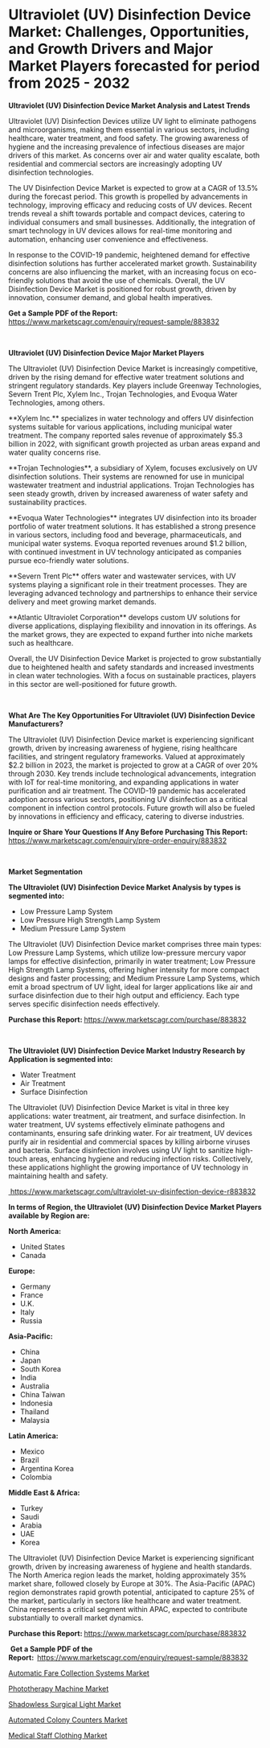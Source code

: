 <p><h1>Ultraviolet (UV) Disinfection Device Market: Challenges, Opportunities, and Growth Drivers and Major Market Players forecasted for period from 2025 - 2032</h1></p><p><strong>Ultraviolet (UV) Disinfection Device Market Analysis and Latest Trends</strong></p>
<p><p>Ultraviolet (UV) Disinfection Devices utilize UV light to eliminate pathogens and microorganisms, making them essential in various sectors, including healthcare, water treatment, and food safety. The growing awareness of hygiene and the increasing prevalence of infectious diseases are major drivers of this market. As concerns over air and water quality escalate, both residential and commercial sectors are increasingly adopting UV disinfection technologies.</p><p>The UV Disinfection Device Market is expected to grow at a CAGR of 13.5% during the forecast period. This growth is propelled by advancements in technology, improving efficacy and reducing costs of UV devices. Recent trends reveal a shift towards portable and compact devices, catering to individual consumers and small businesses. Additionally, the integration of smart technology in UV devices allows for real-time monitoring and automation, enhancing user convenience and effectiveness.</p><p>In response to the COVID-19 pandemic, heightened demand for effective disinfection solutions has further accelerated market growth. Sustainability concerns are also influencing the market, with an increasing focus on eco-friendly solutions that avoid the use of chemicals. Overall, the UV Disinfection Device Market is positioned for robust growth, driven by innovation, consumer demand, and global health imperatives.</p></p>
<p><strong>Get a Sample PDF of the Report:&nbsp;</strong> <a href="https://www.marketscagr.com/enquiry/request-sample/883832?utm_campaign=2517&utm_medium=2&utm_source=Github&utm_content=ia&utm_term=11042025&utm_id=ultraviolet-uv-disinfection-device">https://www.marketscagr.com/enquiry/request-sample/883832</a></p>
<p>&nbsp;</p>
<p><strong>Ultraviolet (UV) Disinfection Device Major Market Players</strong></p>
<p><p>The Ultraviolet (UV) Disinfection Device Market is increasingly competitive, driven by the rising demand for effective water treatment solutions and stringent regulatory standards. Key players include Greenway Technologies, Severn Trent Plc, Xylem Inc., Trojan Technologies, and Evoqua Water Technologies, among others.</p><p>**Xylem Inc.** specializes in water technology and offers UV disinfection systems suitable for various applications, including municipal water treatment. The company reported sales revenue of approximately $5.3 billion in 2022, with significant growth projected as urban areas expand and water quality concerns rise.</p><p>**Trojan Technologies**, a subsidiary of Xylem, focuses exclusively on UV disinfection solutions. Their systems are renowned for use in municipal wastewater treatment and industrial applications. Trojan Technologies has seen steady growth, driven by increased awareness of water safety and sustainability practices.</p><p>**Evoqua Water Technologies** integrates UV disinfection into its broader portfolio of water treatment solutions. It has established a strong presence in various sectors, including food and beverage, pharmaceuticals, and municipal water systems. Evoqua reported revenues around $1.2 billion, with continued investment in UV technology anticipated as companies pursue eco-friendly water solutions.</p><p>**Severn Trent Plc** offers water and wastewater services, with UV systems playing a significant role in their treatment processes. They are leveraging advanced technology and partnerships to enhance their service delivery and meet growing market demands.</p><p>**Atlantic Ultraviolet Corporation** develops custom UV solutions for diverse applications, displaying flexibility and innovation in its offerings. As the market grows, they are expected to expand further into niche markets such as healthcare.</p><p>Overall, the UV Disinfection Device Market is projected to grow substantially due to heightened health and safety standards and increased investments in clean water technologies. With a focus on sustainable practices, players in this sector are well-positioned for future growth.</p></p>
<p>&nbsp;</p>
<p><strong>What Are The Key Opportunities For Ultraviolet (UV) Disinfection Device Manufacturers?</strong></p>
<p><p>The Ultraviolet (UV) Disinfection Device market is experiencing significant growth, driven by increasing awareness of hygiene, rising healthcare facilities, and stringent regulatory frameworks. Valued at approximately $2.2 billion in 2023, the market is projected to grow at a CAGR of over 20% through 2030. Key trends include technological advancements, integration with IoT for real-time monitoring, and expanding applications in water purification and air treatment. The COVID-19 pandemic has accelerated adoption across various sectors, positioning UV disinfection as a critical component in infection control protocols. Future growth will also be fueled by innovations in efficiency and efficacy, catering to diverse industries.</p></p>
<p><strong>Inquire or Share Your Questions If Any Before Purchasing This Report:</strong> <a href="https://www.marketscagr.com/enquiry/pre-order-enquiry/883832?utm_campaign=2517&utm_medium=2&utm_source=Github&utm_content=ia&utm_term=11042025&utm_id=ultraviolet-uv-disinfection-device">https://www.marketscagr.com/enquiry/pre-order-enquiry/883832</a></p>
<p>&nbsp;</p>
<p><strong>Market Segmentation</strong></p>
<p><strong>The Ultraviolet (UV) Disinfection Device Market Analysis by types is segmented into:</strong></p>
<p><ul><li>Low Pressure Lamp System</li><li>Low Pressure High Strength Lamp System</li><li>Medium Pressure Lamp System</li></ul></p>
<p><p>The Ultraviolet (UV) Disinfection Device market comprises three main types: Low Pressure Lamp Systems, which utilize low-pressure mercury vapor lamps for effective disinfection, primarily in water treatment; Low Pressure High Strength Lamp Systems, offering higher intensity for more compact designs and faster processing; and Medium Pressure Lamp Systems, which emit a broad spectrum of UV light, ideal for larger applications like air and surface disinfection due to their high output and efficiency. Each type serves specific disinfection needs effectively.</p></p>
<p><strong>Purchase this Report:&nbsp;</strong><a href="https://www.marketscagr.com/purchase/883832?utm_campaign=2517&utm_medium=2&utm_source=Github&utm_content=ia&utm_term=11042025&utm_id=ultraviolet-uv-disinfection-device">https://www.marketscagr.com/purchase/883832</a></p>
<p>&nbsp;</p>
<p><strong>The Ultraviolet (UV) Disinfection Device Market Industry Research by Application is segmented into:</strong></p>
<p><ul><li>Water Treatment</li><li>Air Treatment</li><li>Surface Disinfection</li></ul></p>
<p><p>The Ultraviolet (UV) Disinfection Device Market is vital in three key applications: water treatment, air treatment, and surface disinfection. In water treatment, UV systems effectively eliminate pathogens and contaminants, ensuring safe drinking water. For air treatment, UV devices purify air in residential and commercial spaces by killing airborne viruses and bacteria. Surface disinfection involves using UV light to sanitize high-touch areas, enhancing hygiene and reducing infection risks. Collectively, these applications highlight the growing importance of UV technology in maintaining health and safety.</p></p>
<p><a href="https://www.marketscagr.com/ultraviolet-uv-disinfection-device-r883832?utm_campaign=2517&utm_medium=2&utm_source=Github&utm_content=ia&utm_term=11042025&utm_id=ultraviolet-uv-disinfection-device">&nbsp;https://www.marketscagr.com/ultraviolet-uv-disinfection-device-r883832</a></p>
<p><strong>In terms of Region, the Ultraviolet (UV) Disinfection Device Market Players available by Region are:</strong></p>
<p>
    <p> <strong> North America: </strong>
        <ul>
            <li>United States</li>
            <li>Canada</li>
        </ul>
        </p> 
    <p> <strong> Europe: </strong>
        <ul>
            <li>Germany</li>
            <li>France</li>
            <li>U.K.</li>
            <li>Italy</li>
            <li>Russia</li>
        </ul>
        </p> 
    <p> <strong> Asia-Pacific: </strong>
        <ul>
            <li>China</li>
            <li>Japan</li>
            <li>South Korea</li>
            <li>India</li>
            <li>Australia</li>
            <li>China Taiwan</li>
            <li>Indonesia</li>
            <li>Thailand</li>
            <li>Malaysia</li>
        </ul>
        </p> 
    <p> <strong> Latin America: </strong>
        <ul>
            <li>Mexico</li>
            <li>Brazil</li>
            <li>Argentina Korea</li>
            <li>Colombia</li>
        </ul>
        </p> 
    <p> <strong> Middle East & Africa: </strong>
        <ul>
            <li>Turkey</li>
            <li>Saudi</li>
            <li>Arabia</li>
            <li>UAE</li>
            <li>Korea</li>
        </ul>
    </p>
    </p>
<p><p>The Ultraviolet (UV) Disinfection Device Market is experiencing significant growth, driven by increasing awareness of hygiene and health standards. The North America region leads the market, holding approximately 35% market share, followed closely by Europe at 30%. The Asia-Pacific (APAC) region demonstrates rapid growth potential, anticipated to capture 25% of the market, particularly in sectors like healthcare and water treatment. China represents a critical segment within APAC, expected to contribute substantially to overall market dynamics.</p></p>
<p><strong>Purchase this Report: </strong><a href="https://www.marketscagr.com/purchase/883832?utm_campaign=2517&utm_medium=2&utm_source=Github&utm_content=ia&utm_term=11042025&utm_id=ultraviolet-uv-disinfection-device">https://www.marketscagr.com/purchase/883832</a></p>
<p>&nbsp;<strong>Get a Sample PDF of the Report:&nbsp;&nbsp;</strong><a href="https://www.marketscagr.com/enquiry/request-sample/883832?utm_campaign=2517&utm_medium=2&utm_source=Github&utm_content=ia&utm_term=11042025&utm_id=ultraviolet-uv-disinfection-device">https://www.marketscagr.com/enquiry/request-sample/883832</a></p>
<p><strong></strong></p>
<p><p><a href="https://github.com/luerabollevc/Market-Research-Report-List-1/blob/main/automatic-fare-collection-systems-market.md?utm_campaign=2517&utm_medium=2&utm_source=Github&utm_content=ia&utm_term=11042025&utm_id=ultraviolet-uv-disinfection-device">Automatic Fare Collection Systems Market</a></p><p><a href="https://www.linkedin.com/pulse/top-reasons-behind-phototherapy-machine-market-growth-19fgc?utm_campaign=2517&utm_medium=2&utm_source=Github&utm_content=ia&utm_term=11042025&utm_id=ultraviolet-uv-disinfection-device">Phototherapy Machine Market</a></p><p><a href="https://www.linkedin.com/pulse/theglobal-shadowless-surgical-light-market-sizeenormousand-dw5xc?utm_campaign=2517&utm_medium=2&utm_source=Github&utm_content=ia&utm_term=11042025&utm_id=ultraviolet-uv-disinfection-device">Shadowless Surgical Light Market</a></p><p><a href="https://github.com/denighoylen1/Market-Research-Report-List-1/blob/main/automated-colony-counters-market.md?utm_campaign=2517&utm_medium=2&utm_source=Github&utm_content=ia&utm_term=11042025&utm_id=ultraviolet-uv-disinfection-device">Automated Colony Counters Market</a></p><p><a href="https://www.linkedin.com/pulse/medical-staff-clothing-market-size-share-analysis-for2025--wvf5f?utm_campaign=2517&utm_medium=2&utm_source=Github&utm_content=ia&utm_term=11042025&utm_id=ultraviolet-uv-disinfection-device">Medical Staff Clothing Market</a></p></p>